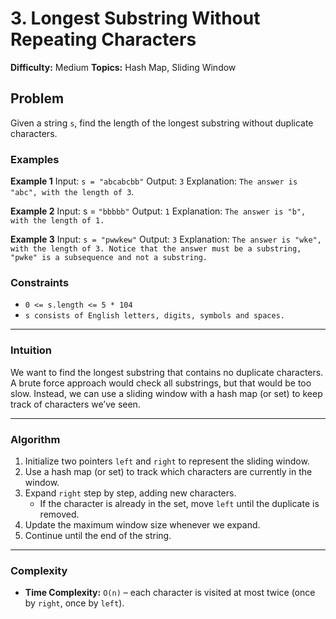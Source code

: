# 3. Longest Substring Without Repeating Characters

**Difficulty:** Medium
**Topics:** Hash Map, Sliding Window

## Problem 

Given a string `s`, find the length of the longest substring without duplicate characters.

### Examples
**Example 1**
Input: `s = "abcabcbb"`
Output: `3`
Explanation: `The answer is "abc", with the length of 3`.

**Example 2**
Input: s = `"bbbbb"`
Output: `1`
Explanation: `The answer is "b", with the length of 1.`


**Example 3**
Input: `s = "pwwkew"`
Output: `3`
Explanation: `The answer is "wke", with the length of 3.
Notice that the answer must be a substring, "pwke" is a subsequence and not a substring.`

### Constraints
- `0 <= s.length <= 5 * 104`
- `s consists of English letters, digits, symbols and spaces.`

---

### Intuition  
We want to find the longest substring that contains no duplicate characters. A brute force approach would check all substrings, but that would be too slow. Instead, we can use a sliding window with a hash map (or set) to keep track of characters we’ve seen.

---

### Algorithm  
1. Initialize two pointers `left` and `right` to represent the sliding window.  
2. Use a hash map (or set) to track which characters are currently in the window.  
3. Expand `right` step by step, adding new characters.  
   - If the character is already in the set, move `left` until the duplicate is removed.  
4. Update the maximum window size whenever we expand.  
5. Continue until the end of the string.  

---

### Complexity  
- **Time Complexity:** `O(n)` – each character is visited at most twice (once by `right`, once by `left`).  